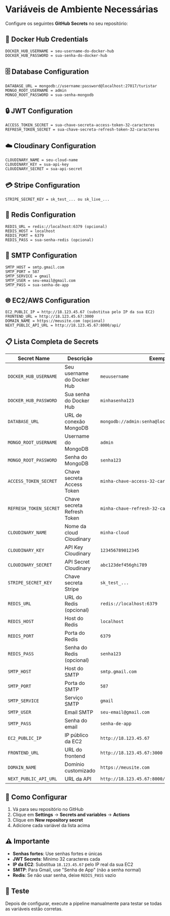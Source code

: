 # Variáveis de Ambiente Necessárias

Configure os seguintes **GitHub Secrets** no seu repositório:

## 🔐 **Docker Hub Credentials**
```
DOCKER_HUB_USERNAME = seu-username-do-docker-hub
DOCKER_HUB_PASSWORD = sua-senha-do-docker-hub
```

## 🗄️ **Database Configuration**
```
DATABASE_URL = mongodb://username:password@localhost:27017/turistar
MONGO_ROOT_USERNAME = admin
MONGO_ROOT_PASSWORD = sua-senha-mongodb
```

## 🔒 **JWT Configuration**
```
ACCESS_TOKEN_SECRET = sua-chave-secreta-access-token-32-caracteres
REFRESH_TOKEN_SECRET = sua-chave-secreta-refresh-token-32-caracteres
```

## ☁️ **Cloudinary Configuration**
```
CLOUDINARY_NAME = seu-cloud-name
CLOUDINARY_KEY = sua-api-key
CLOUDINARY_SECRET = sua-api-secret
```

## 💳 **Stripe Configuration**
```
STRIPE_SECRET_KEY = sk_test_... ou sk_live_...
```

## 🔴 **Redis Configuration**
```
REDIS_URL = redis://localhost:6379 (opcional)
REDIS_HOST = localhost
REDIS_PORT = 6379
REDIS_PASS = sua-senha-redis (opcional)
```

## 📧 **SMTP Configuration**
```
SMTP_HOST = smtp.gmail.com
SMTP_PORT = 587
SMTP_SERVICE = gmail
SMTP_USER = seu-email@gmail.com
SMTP_PASS = sua-senha-de-app
```

## 🌐 **EC2/AWS Configuration**
```
EC2_PUBLIC_IP = http://18.123.45.67 (substitua pelo IP da sua EC2)
FRONTEND_URL = http://18.123.45.67:3000
DOMAIN_NAME = https://meusite.com (opcional)
NEXT_PUBLIC_API_URL = http://18.123.45.67:8000/api/
```

## 📋 **Lista Completa de Secrets**

| Secret Name | Descrição | Exemplo |
|-------------|-----------|---------|
| `DOCKER_HUB_USERNAME` | Seu username do Docker Hub | `meuusername` |
| `DOCKER_HUB_PASSWORD` | Sua senha do Docker Hub | `minhasenha123` |
| `DATABASE_URL` | URL de conexão MongoDB | `mongodb://admin:senha@localhost:27017/turistar` |
| `MONGO_ROOT_USERNAME` | Username do MongoDB | `admin` |
| `MONGO_ROOT_PASSWORD` | Senha do MongoDB | `senha123` |
| `ACCESS_TOKEN_SECRET` | Chave secreta Access Token | `minha-chave-access-32-caracteres` |
| `REFRESH_TOKEN_SECRET` | Chave secreta Refresh Token | `minha-chave-refresh-32-caracteres` |
| `CLOUDINARY_NAME` | Nome da cloud Cloudinary | `minha-cloud` |
| `CLOUDINARY_KEY` | API Key Cloudinary | `123456789012345` |
| `CLOUDINARY_SECRET` | API Secret Cloudinary | `abc123def456ghi789` |
| `STRIPE_SECRET_KEY` | Chave secreta Stripe | `sk_test_...` |
| `REDIS_URL` | URL do Redis (opcional) | `redis://localhost:6379` |
| `REDIS_HOST` | Host do Redis | `localhost` |
| `REDIS_PORT` | Porta do Redis | `6379` |
| `REDIS_PASS` | Senha do Redis (opcional) | `senha123` |
| `SMTP_HOST` | Host do SMTP | `smtp.gmail.com` |
| `SMTP_PORT` | Porta do SMTP | `587` |
| `SMTP_SERVICE` | Serviço SMTP | `gmail` |
| `SMTP_USER` | Email SMTP | `seu-email@gmail.com` |
| `SMTP_PASS` | Senha do email | `senha-de-app` |
| `EC2_PUBLIC_IP` | IP público da EC2 | `http://18.123.45.67` |
| `FRONTEND_URL` | URL do frontend | `http://18.123.45.67:3000` |
| `DOMAIN_NAME` | Domínio customizado | `https://meusite.com` |
| `NEXT_PUBLIC_API_URL` | URL da API | `http://18.123.45.67:8000/api/` |

## 🔧 **Como Configurar**

1. Vá para seu repositório no GitHub
2. Clique em **Settings** → **Secrets and variables** → **Actions**
3. Clique em **New repository secret**
4. Adicione cada variável da lista acima

## ⚠️ **Importante**

- **Senhas fortes**: Use senhas fortes e únicas
- **JWT Secrets**: Mínimo 32 caracteres cada
- **IP da EC2**: Substitua `18.123.45.67` pelo IP real da sua EC2
- **SMTP**: Para Gmail, use "Senha de App" (não a senha normal)
- **Redis**: Se não usar senha, deixe `REDIS_PASS` vazio

## 🚀 **Teste**

Depois de configurar, execute a pipeline manualmente para testar se todas as variáveis estão corretas. 